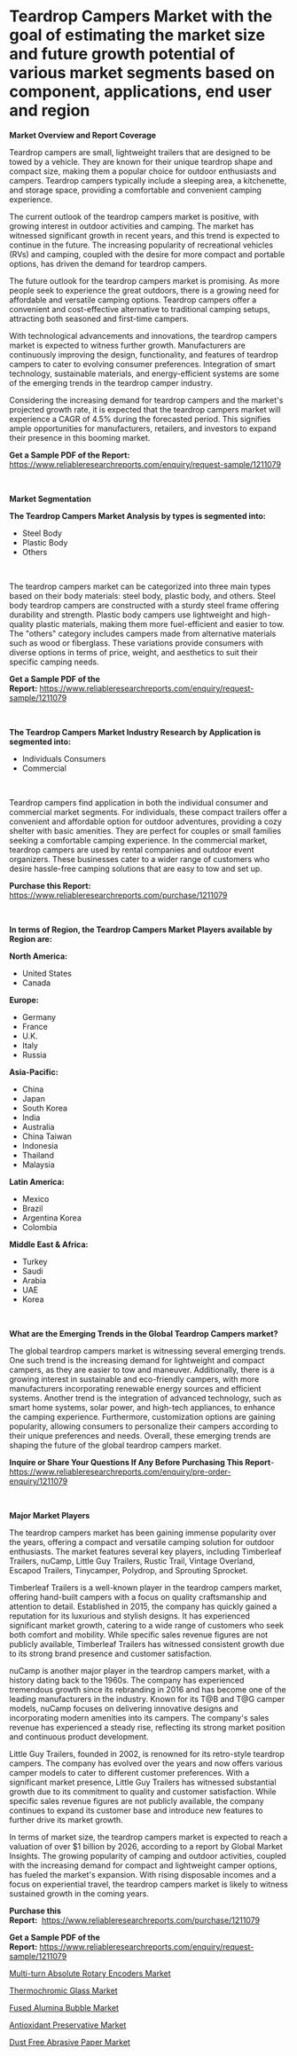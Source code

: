 <p><h1>Teardrop Campers Market with the goal of estimating the market size and future growth potential of various market segments based on component, applications, end user and region</h1></p><p><strong>Market Overview and Report Coverage</strong></p>
<p><p>Teardrop campers are small, lightweight trailers that are designed to be towed by a vehicle. They are known for their unique teardrop shape and compact size, making them a popular choice for outdoor enthusiasts and campers. Teardrop campers typically include a sleeping area, a kitchenette, and storage space, providing a comfortable and convenient camping experience.</p><p>The current outlook of the teardrop campers market is positive, with growing interest in outdoor activities and camping. The market has witnessed significant growth in recent years, and this trend is expected to continue in the future. The increasing popularity of recreational vehicles (RVs) and camping, coupled with the desire for more compact and portable options, has driven the demand for teardrop campers.</p><p>The future outlook for the teardrop campers market is promising. As more people seek to experience the great outdoors, there is a growing need for affordable and versatile camping options. Teardrop campers offer a convenient and cost-effective alternative to traditional camping setups, attracting both seasoned and first-time campers.</p><p>With technological advancements and innovations, the teardrop campers market is expected to witness further growth. Manufacturers are continuously improving the design, functionality, and features of teardrop campers to cater to evolving consumer preferences. Integration of smart technology, sustainable materials, and energy-efficient systems are some of the emerging trends in the teardrop camper industry.</p><p>Considering the increasing demand for teardrop campers and the market's projected growth rate, it is expected that the teardrop campers market will experience a CAGR of 4.5% during the forecasted period. This signifies ample opportunities for manufacturers, retailers, and investors to expand their presence in this booming market.</p></p>
<p><strong>Get a Sample PDF of the Report:</strong> <a href="https://www.reliableresearchreports.com/enquiry/request-sample/1211079">https://www.reliableresearchreports.com/enquiry/request-sample/1211079</a></p>
<p>&nbsp;</p>
<p><strong>Market Segmentation</strong></p>
<p><strong>The Teardrop Campers Market Analysis by types is segmented into:</strong></p>
<p><ul><li>Steel Body</li><li>Plastic Body</li><li>Others</li></ul></p>
<p>&nbsp;</p>
<p><p>The teardrop campers market can be categorized into three main types based on their body materials: steel body, plastic body, and others. Steel body teardrop campers are constructed with a sturdy steel frame offering durability and strength. Plastic body campers use lightweight and high-quality plastic materials, making them more fuel-efficient and easier to tow. The "others" category includes campers made from alternative materials such as wood or fiberglass. These variations provide consumers with diverse options in terms of price, weight, and aesthetics to suit their specific camping needs.</p></p>
<p><strong>Get a Sample PDF of the Report:</strong>&nbsp;<a href="https://www.reliableresearchreports.com/enquiry/request-sample/1211079">https://www.reliableresearchreports.com/enquiry/request-sample/1211079</a></p>
<p>&nbsp;</p>
<p><strong>The Teardrop Campers Market Industry Research by Application is segmented into:</strong></p>
<p><ul><li>Individuals Consumers</li><li>Commercial</li></ul></p>
<p>&nbsp;</p>
<p><p>Teardrop campers find application in both the individual consumer and commercial market segments. For individuals, these compact trailers offer a convenient and affordable option for outdoor adventures, providing a cozy shelter with basic amenities. They are perfect for couples or small families seeking a comfortable camping experience. In the commercial market, teardrop campers are used by rental companies and outdoor event organizers. These businesses cater to a wider range of customers who desire hassle-free camping solutions that are easy to tow and set up.</p></p>
<p><strong>Purchase this Report:</strong>&nbsp; <a href="https://www.reliableresearchreports.com/purchase/1211079">https://www.reliableresearchreports.com/purchase/1211079</a></p>
<p>&nbsp;</p>
<p><strong>In terms of Region, the Teardrop Campers Market Players available by Region are:</strong></p>
<p>
    <p> <strong> North America: </strong>
        <ul>
            <li>United States</li>
            <li>Canada</li>
        </ul>
        </p> 
    <p> <strong> Europe: </strong>
        <ul>
            <li>Germany</li>
            <li>France</li>
            <li>U.K.</li>
            <li>Italy</li>
            <li>Russia</li>
        </ul>
        </p> 
    <p> <strong> Asia-Pacific: </strong>
        <ul>
            <li>China</li>
            <li>Japan</li>
            <li>South Korea</li>
            <li>India</li>
            <li>Australia</li>
            <li>China Taiwan</li>
            <li>Indonesia</li>
            <li>Thailand</li>
            <li>Malaysia</li>
        </ul>
        </p> 
    <p> <strong> Latin America: </strong>
        <ul>
            <li>Mexico</li>
            <li>Brazil</li>
            <li>Argentina Korea</li>
            <li>Colombia</li>
        </ul>
        </p> 
    <p> <strong> Middle East & Africa: </strong>
        <ul>
            <li>Turkey</li>
            <li>Saudi</li>
            <li>Arabia</li>
            <li>UAE</li>
            <li>Korea</li>
        </ul>
    </p>
    </p>
<p>&nbsp;</p>
<p><strong>What are the Emerging Trends in the Global Teardrop Campers market?</strong></p>
<p><p>The global teardrop campers market is witnessing several emerging trends. One such trend is the increasing demand for lightweight and compact campers, as they are easier to tow and maneuver. Additionally, there is a growing interest in sustainable and eco-friendly campers, with more manufacturers incorporating renewable energy sources and efficient systems. Another trend is the integration of advanced technology, such as smart home systems, solar power, and high-tech appliances, to enhance the camping experience. Furthermore, customization options are gaining popularity, allowing consumers to personalize their campers according to their unique preferences and needs. Overall, these emerging trends are shaping the future of the global teardrop campers market.</p></p>
<p><strong>Inquire or Share Your Questions If Any Before Purchasing This Report</strong>- <a href="https://www.reliableresearchreports.com/enquiry/pre-order-enquiry/1211079">https://www.reliableresearchreports.com/enquiry/pre-order-enquiry/1211079</a></p>
<p>&nbsp;</p>
<p><strong>Major Market Players</strong></p>
<p><p>The teardrop campers market has been gaining immense popularity over the years, offering a compact and versatile camping solution for outdoor enthusiasts. The market features several key players, including Timberleaf Trailers, nuCamp, Little Guy Trailers, Rustic Trail, Vintage Overland, Escapod Trailers, Tinycamper, Polydrop, and Sprouting Sprocket.</p><p>Timberleaf Trailers is a well-known player in the teardrop campers market, offering hand-built campers with a focus on quality craftsmanship and attention to detail. Established in 2015, the company has quickly gained a reputation for its luxurious and stylish designs. It has experienced significant market growth, catering to a wide range of customers who seek both comfort and mobility. While specific sales revenue figures are not publicly available, Timberleaf Trailers has witnessed consistent growth due to its strong brand presence and customer satisfaction.</p><p>nuCamp is another major player in the teardrop campers market, with a history dating back to the 1960s. The company has experienced tremendous growth since its rebranding in 2016 and has become one of the leading manufacturers in the industry. Known for its T@B and T@G camper models, nuCamp focuses on delivering innovative designs and incorporating modern amenities into its campers. The company's sales revenue has experienced a steady rise, reflecting its strong market position and continuous product development.</p><p>Little Guy Trailers, founded in 2002, is renowned for its retro-style teardrop campers. The company has evolved over the years and now offers various camper models to cater to different customer preferences. With a significant market presence, Little Guy Trailers has witnessed substantial growth due to its commitment to quality and customer satisfaction. While specific sales revenue figures are not publicly available, the company continues to expand its customer base and introduce new features to further drive its market growth.</p><p>In terms of market size, the teardrop campers market is expected to reach a valuation of over $1 billion by 2026, according to a report by Global Market Insights. The growing popularity of camping and outdoor activities, coupled with the increasing demand for compact and lightweight camper options, has fueled the market's expansion. With rising disposable incomes and a focus on experiential travel, the teardrop campers market is likely to witness sustained growth in the coming years.</p></p>
<p><strong>Purchase this Report:</strong>&nbsp;&nbsp;<a href="https://www.reliableresearchreports.com/purchase/1211079">https://www.reliableresearchreports.com/purchase/1211079</a></p>
<p></p>
<p><strong>Get a Sample PDF of the Report:</strong>&nbsp;<a href="https://www.reliableresearchreports.com/enquiry/request-sample/1211079">https://www.reliableresearchreports.com/enquiry/request-sample/1211079</a></p>
<p><p><a href="https://www.linkedin.com/pulse/multi-turn-absolute-rotary-encoders-market-research/">Multi-turn Absolute Rotary Encoders Market</a></p><p><a href="https://medium.com/@plan.sock.color/thermochromic-glass-market-size-growth-forecast-2023-2030-3048dec061fc">Thermochromic Glass Market</a></p><p><a href="https://www.linkedin.com/pulse/fused-alumina-bubble-market-research-report-provides-thorough/">Fused Alumina Bubble Market</a></p><p><a href="https://medium.com/@agree.gain.spray/antioxidant-preservative-market-size-growth-forecast-2023-2030-be363fcec529">Antioxidant Preservative Market</a></p><p><a href="https://www.linkedin.com/pulse/dust-free-abrasive-paper-market-size-share-global-analysis/">Dust Free Abrasive Paper Market</a></p></p>